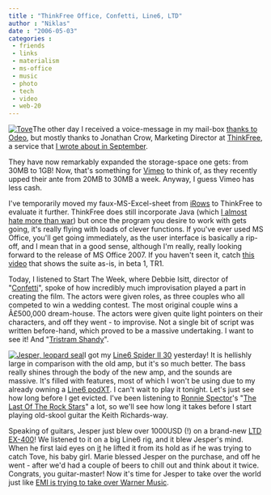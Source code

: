 ```yaml
---
title : "ThinkFree Office, Confetti, Line6, LTD"
author : "Niklas"
date : "2006-05-03"
categories : 
 - friends
 - links
 - materialism
 - ms-office
 - music
 - photo
 - tech
 - video
 - web-20
---
```


[![Tove](http://static.flickr.com/44/138494494_7e4e22c332_m.jpg)](https://niklasblog.com/wp-content/plugins/falbum/wp/album.php?show=recent&photo=138494494)The other day I received a voice-message in my mail-box [thanks to Odeo](http://odeo.com/sendmeamessage/Niklaspivic), but mostly thanks to Jonathan Crow, Marketing Director at [ThinkFree](http://thinkfree.com), a service that [I wrote about in September](https://niklasblog.com/?p=776).

They have now remarkably expanded the storage-space one gets: from 30MB to 1GB! Now, that's something for [Vimeo](http://vimeo.com) to think of, as they recently upped their ante from 20MB to 30MB a week. Anyway, I guess Vimeo has less cash.

I've temporarily moved my faux-MS-Excel-sheet from [iRows](http://irows.com) to ThinkFree to evaluate it further. ThinkFree does still incorporate Java (which [I almost hate more than war](http://www.google.se/search?q=hate+java&start=0&ie=utf-8&oe=utf-8&client=firefox-a&rls=org.mozilla:en-US:official)) but once the program you desire to work with gets going, it's really flying with loads of clever functions. If you've ever used MS Office, you'll get going immediately, as the user interface is basically a rip-off, and I mean that in a good sense, although I'm really, really looking forward to the release of MS Office 2007. If you haven't seen it, catch [this video](http://www.microsoft.com/office/preview/ui/demo.mspx) that shows the suite as-is, in beta 1, TR1.

Today, I listened to Start The Week, where Debbie Isitt, director of "[Confetti](http://www.imdb.com/title/tt0427089)", spoke of how incredibly much improvisation played a part in creating the film. The actors were given roles, as three couples who all competed to win a wedding contest. The most original couple wins a Â£500,000 dream-house. The actors were given quite light pointers on their characters, and off they went - to improvise. Not a single bit of script was written before-hand, which proved to be a massive undertaking. I want to see it! And "[Tristram Shandy](http://www.imdb.com/title/tt0423409)".

[![Jesper, leopard seal](http://static.flickr.com/44/138495765_e13b62df16_m.jpg)](https://niklasblog.com/wp-content/plugins/falbum/wp/album.php?show=recent&photo=138495765)I got my [Line6 Spider II 30](http://www.line6.com/spiderii/30.html) yesterday! It is hellishly large in comparison with the old amp, but it's so much better. The bass really shines through the body of the new amp, and the sounds are massive. It's filled with features, most of which I won't be using due to my already owning a [Line6 podXT](http://line6.com/podxt). I can't wait to play it tonight. Let's just see how long before I get evicted. I've been listening to [Ronnie Spector](http://www.ronniespector.com)'s "[The Last Of The Rock Stars](http://www.amazon.com/exec/obidos/ASIN/B000E8R9UM/niklasblog-20)" a lot, so we'll see how long it takes before I start playing old-skool guitar the Keith Richards-way.

Speaking of guitars, Jesper just blew over 1000USD (!) on a brand-new [LTD EX-400](http://www.espguitars.com/guitars_ex.html)! We listened to it on a big Line6 rig, and it blew Jesper's mind. When he first laid eyes on [it](http://www.espguitars.com/images/guitars/EX-400_BLK.jpg "Jesper's guitar looks just like this.") he lifted it from its hold as if he was trying to catch Tove, his baby girl. Marie blessed Jesper on the purchase, and off he went - after we'd had a couple of beers to chill out and think about it twice. Congrats, you guitar-master! Now it's time for Jesper to take over the world just like [EMI is trying to take over Warner Music](http://www.iht.com/articles/2006/05/03/business/emi.php).
